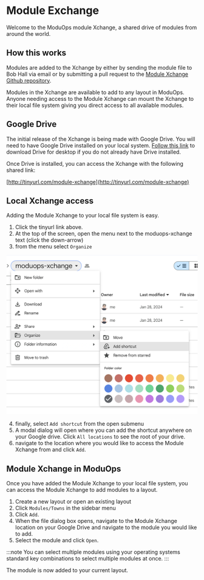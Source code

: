 # Module Exchange

Welcome to the ModuOps module Xchange, a shared drive of modules from around the world.

## How this works

Modules are added to the Xchange by either by sending the module file to Bob Hall via email or by submitting a pull request to the [Module Xchange Github repository](https://github.com/bhall2001/moduops-xchange).

Modules in the Xchange are available to add to any layout in ModuOps. Anyone needing access to the Module Xchange can mount the Xchange to their local file system giving you direct access to all available modules.

## Google Drive

The initial release of the Xchange is being made with Google Drive. You will need to have Google Drive installed on your local system. [Follow this link](https://www.google.com/drive/download/) to download Drive for desktop if you do not already have Drive installed.


Once Drive is installed, you can access the Xchange with the following shared link:

[http://tinyurl.com/module-xchange](http://tinyurl.com/module-xchange)

## Local Xchange access

Adding the Module Xchange to your local file system is easy.

1. Click the tinyurl link above.
2. At the top of the screen, open the menu next to the moduops-xchange text (click the down-arrow)
3. from the menu select `Organize`
   
![add shortcut menu](/assets/add-shortcut.png)

4. finally, select `Add shortcut` from the open submenu
5. A modal dialog will open where you can add the shortcut anywhere on your Google drive. Click `All locations` to see the root of your drive.
6. navigate to the location where you would like to access the Module Xchange from and click `Add`.
   
## Module Xchange in ModuOps

Once you have added the Module Xchange to your local file system, you can access the Module Xchange to add modules to a layout.

1. Create a new layout or open an existing layout
2. Click `Modules/Towns` in the sidebar menu
3. Click `Add`.
4. When the file dialog box opens, navigate to the Module Xchange location on your Google Drive and navigate to the module you would like to add.
5. Select the module and click `Open`.

:::note
You can select multiple modules using your operating systems standard key combinations to select multiple modules at once.
:::

The module is now added to your current layout.